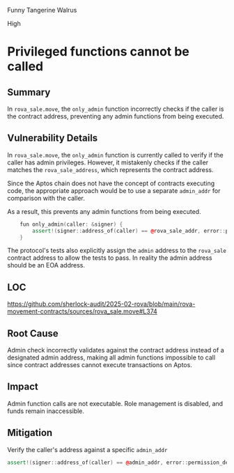 Funny Tangerine Walrus

High

# Privileged functions cannot be called

## Summary

In `rova_sale.move`, the `only_admin` function incorrectly checks if the caller is the contract address, preventing any admin functions from being executed.

## Vulnerability Details

In `rova_sale.move`, the `only_admin` function is currently called to verify if the caller has admin privileges. However, it mistakenly checks if the caller matches the `rova_sale_address`, which represents the contract address.

Since the Aptos chain does not have the concept of contracts executing code, the appropriate approach would be to use a separate `admin_addr` for comparison with the caller.

As a result, this prevents any admin functions from being executed.

```cpp
    fun only_admin(caller: &signer) {
        assert!(signer::address_of(caller) == @rova_sale_addr, error::permission_denied(ENOT_ADMIN)); // <@audit always reverts since rova_sale_addr cannot be the caller
    }
```

The protocol's tests also explicitly assign the `admin` address to the `rova_sale` contract address to allow the tests to pass. In reality the admin address should be an EOA address.

## LOC

https://github.com/sherlock-audit/2025-02-rova/blob/main/rova-movement-contracts/sources/rova_sale.move#L374

## Root Cause

Admin check incorrectly validates against the contract address instead of a designated admin address, making all admin functions impossible to call since contract addresses cannot execute transactions on Aptos.

## Impact

Admin function calls are not executable. Role management is disabled, and funds remain inaccessible.

## Mitigation

Verify the caller's address against a specific `admin_addr`

```cpp
assert!(signer::address_of(caller) == @admin_addr, error::permission_denied(ENOT_ADMIN));
```
